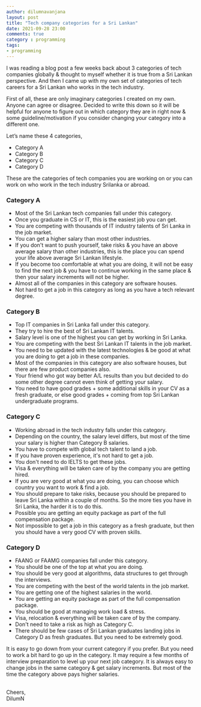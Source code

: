 ```yaml
---
author: dilumnavanjana
layout: post
title: "Tech company categories for a Sri Lankan"
date: 2021-09-28 23:00
comments: true
category : programming
tags:
- programming
---
```


I was reading a blog post a few weeks back about 3 categories of tech companies globally & thought to myself whether it is true from a Sri Lankan perspective. And then I came up with my own set of categories of tech careers for a Sri Lankan who works in the tech industry.

First of all, these are only imaginary categories I created on my own. Anyone can agree or disagree. Decided to write this down so it will be helpful for anyone to figure out in which category they are in right now & some guideline/motivation if you consider changing your category into a different one.

Let’s name these 4 categories,
- Category A
- Category B
- Category C
- Category D

These are the categories of tech companies you are working on or you can work on who work in the tech industry Srilanka or abroad.

### Category A
- Most of the Sri Lankan tech companies fall under this category.
- Once you graduate in CS or IT, this is the easiest job you can get.
- You are competing with thousands of IT industry talents of Sri Lanka in the job market.
- You can get a higher salary than most other industries.
- If you don't want to push yourself, take risks & you have an above average salary than other industries, this is the place you can spend your life above average Sri Lankan lifestyle.
- If you become too comfortable at what you are doing, it will not be easy to find the next job & you have to continue working in the same place & then your salary increments will not be higher.
- Almost all of the companies in this category are software houses.
- Not hard to get a job in this category as long as you have a tech relevant degree.


### Category B
- Top IT companies in Sri Lanka fall under this category.
- They try to hire the best of Sri Lankan IT talents.
- Salary level is one of the highest you can get by working in Sri Lanka.
- You are competing with the best Sri Lankan IT talents in the job market.
- You need to be updated with the latest technologies & be good at what you are doing to get a job in these companies.
- Most of the companies in this category are also software houses, but there are few product companies also.
- Your friend who got way better A/L results than you but decided to do some other degree cannot even think of getting your salary.
- You need to have good grades + some additional skills in your CV as a fresh graduate, or else good grades + coming from top Sri Lankan undergraduate programs.


### Category C
- Working abroad in the tech industry falls under this category.
- Depending on the country, the salary level differs, but most of the time your salary is higher than Category B salaries.
- You have to compete with global tech talent to land a job.
- If you have proven experience, it's not hard to get a job.
- You don't need to do IELTS to get these jobs.
- Visa & everything will be taken care of by the company you are getting hired.
- If you are very good at what you are doing, you can choose which country you want to work & find a job.
- You should prepare to take risks, because you should be prepared to leave Sri Lanka within a couple of months. So the more ties you have in Sri Lanka, the harder it is to do this.
- Possible you are getting an equity package as part of the full compensation package.
- Not impossible to get a job in this category as a fresh graduate, but then you should have a very good CV with proven skills.


### Category D
- FAANG or FAAMG companies fall under this category.
- You should be one of the top at what you are doing.
- You should be very good at algorithms, data structures to get through the interviews.
- You are competing with the best of the world talents in the job market.
- You are getting one of the highest salaries in the world.
- You are getting an equity package as part of the full compensation package.
- You should be good at managing work load & stress.
- Visa, relocation & everything will be taken care of by the company.
- Don't need to take a risk as high as Category C.
- There should be few cases of Sri Lankan graduates landing jobs in Category D as fresh graduates. But you need to be extremely good.


It is easy to go down from your current category if you prefer. But you need to work a bit hard to go up in the category. It may require a few months of interview preparation to level up your next job category. It is always easy to change jobs in the same category & get salary increments. But most of the time the category above pays higher salaries.


<br>
Cheers,<br>
DilumN
